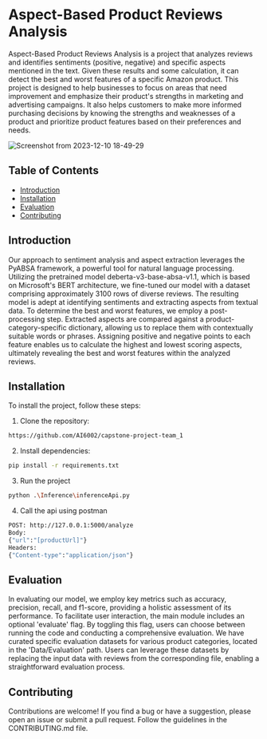 # Aspect-Based Product Reviews Analysis


Aspect-Based Product Reviews Analysis is a project that analyzes reviews and identifies sentiments (positive, negative) and specific aspects mentioned in the text. Given these results and some calculation, it can detect the best and worst features of a specific Amazon product.
This project is designed to help businesses to focus on areas that need improvement and emphasize their product's strengths in marketing and advertising campaigns. It also helps customers to make more informed purchasing decisions by knowing the strengths and weaknesses of a product and prioritize product features based on their preferences and needs.

![Screenshot from 2023-12-10 18-49-29](https://github.com/AI6002/capstone-project-team_1/assets/49075210/737dc546-0c57-4cd7-b67f-a0c5897d4f16)

## Table of Contents
- [Introduction](#introduction)
- [Installation](#installation)
- [Evaluation](#evaluation)
- [Contributing](#contributing)

## Introduction

Our approach to sentiment analysis and aspect extraction leverages the PyABSA framework, a powerful tool for natural language processing. Utilizing the pretrained model deberta-v3-base-absa-v1.1, which is based on Microsoft's BERT architecture, we fine-tuned our model with a dataset comprising approximately 3100 rows of diverse reviews. The resulting model is adept at identifying sentiments and extracting aspects from textual data. To determine the best and worst features, we employ a post-processing step. Extracted aspects are compared against a product-category-specific dictionary, allowing us to replace them with contextually suitable words or phrases. Assigning positive and negative points to each feature enables us to calculate the highest and lowest scoring aspects, ultimately revealing the best and worst features within the analyzed reviews.


## Installation

To install the project, follow these steps:

1. Clone the repository:

```bash
https://github.com/AI6002/capstone-project-team_1
```
2. Install dependencies:
```bash
pip install -r requirements.txt
```
3. Run the project
```bash
python .\Inference\inferenceApi.py
```
4. Call the api using postman
```bash
POST: http://127.0.0.1:5000/analyze
Body:
{"url":"[productUrl]"}
Headers:
{"Content-type":"application/json"}
```
## Evaluation
In evaluating our model, we employ key metrics such as accuracy, precision, recall, and f1-score, providing a holistic assessment of its performance.
To facilitate user interaction, the main module includes an optional 'evaluate' flag. By toggling this flag, users can choose between running the code and conducting a comprehensive evaluation.
We have curated specific evaluation datasets for various product categories, located in the 'Data/Evaluation' path. Users can leverage these datasets by replacing the input data with reviews from the corresponding file, enabling a straightforward evaluation process.

## Contributing 
Contributions are welcome! If you find a bug or have a suggestion, please open an issue or submit a pull request. Follow the guidelines in the CONTRIBUTING.md file.
